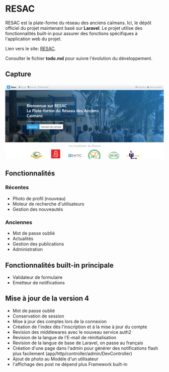 # RESAC

RESAC est la plate-forme du réseau des anciens caïmans. Ici, le dépôt officiel du projet maintenant basé sur **Laravel**. Le projet utilise des fonctionnalités built-in pour assurer des fonctions spécifiques à l'application web du projet.

Lien vers le site: [RESAC](https://resac2.herokuapp.com/).

Consulter le fichier **todo.md** pour suivre l'évolution du développement.

## Capture

![Capture de la page d'accueil](public/asset/doc/screenshot_v2.png)

## Fonctionnalités

### Récentes

- Photo de profil (nouveau)
- Moteur de recherche d'utilisateurs
- Gestion des nouveautés

### Anciennes

- Mot de passe oublié
- Actualités
- Gestion des publications
- Administration


## Fonctionnalités built-in principale

- Validateur de formulaire
- Emetteur de notifications

## Mise à jour de la version 4

- Mot de passe oublié
- Conservation de session
- Mise à jour des comptes lors de la connexion
- Création de l'index dès l'inscription et à la mise à jour du compte
- Revision des middlewares avec le nouveau service auth2
- Revision de la langue de l'E-mail de réinitialisation
- Revision de la langue de base de Laravel, on passe au français
- Création d'une page dans l'admin pour générer des notifications flash plus facilement (app/http/controller/admin/DevController)
- Ajout de photo au Modèle d'un utilisateur
- l'affichage des post ne dépend plus Framework built-in